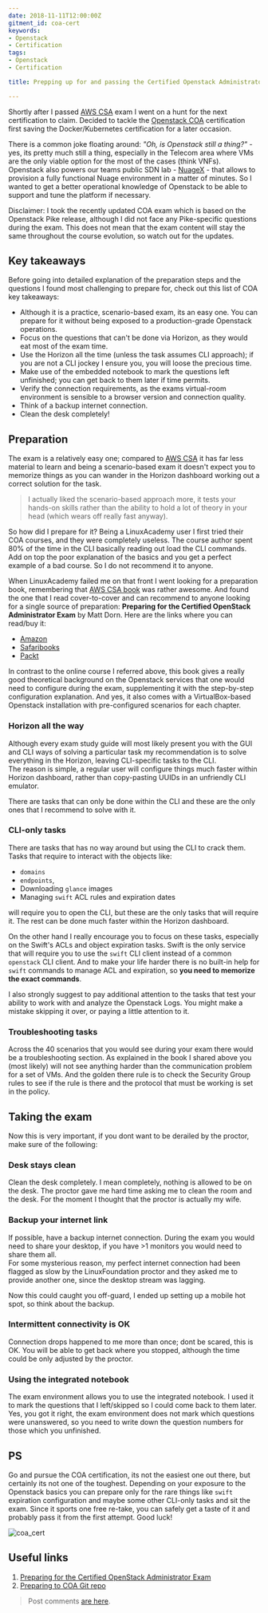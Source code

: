 ```yaml
---
date: 2018-11-11T12:00:00Z
gitment_id: coa-cert
keywords:
- Openstack
- Certification
tags:
- Openstack
- Certification

title: Prepping up for and passing the Certified Openstack Administrator Exam

---
```

Shortly after I passed [AWS CSA](aws_csa_certification.md) exam I went on a hunt for the next certification to claim. Decided to tackle the [Openstack COA](https://www.openstack.org/coa) certification first saving the Docker/Kubernetes certification for a later occasion.

There is a common joke floating around: _"Oh, is Openstack still a thing?"_ - yes, its pretty much still a thing, especially in the Telecom area where VMs are the only viable option for the most of the cases (think VNFs).  
Openstack also powers our teams public SDN lab - [NuageX](https://nuagex.io) - that allows to provision a fully functional Nuage environment in a matter of minutes. So I wanted to get a better operational knowledge of Openstack to be able to support and tune the platform if necessary.

Disclaimer: I took the recently updated COA exam which is based on the Openstack Pike release, although I did not face any Pike-specific questions during the exam. This does not mean that the exam content will stay the same throughout the course evolution, so watch out for the updates.

<!--more-->
## Key takeaways

Before going into detailed explanation of the preparation steps and the questions I found most challenging to prepare for, check out this list of COA key takeaways: 

* Although it is a practice, scenario-based exam, its an easy one. You can prepare for it without being exposed to a production-grade Openstack operations.
* Focus on the questions that can't be done via Horizon, as they would eat most of the exam time.
* Use the Horizon all the time (unless the task assumes CLI approach); if you are not a CLI jockey I ensure you, you will loose the precious time.
* Make use of the embedded notebook to mark the questions left unfinished; you can get back to them later if time permits. 
* Verify the connection requirements, as the exams virtual-room environment is sensible to a browser version and connection quality.
* Think of a backup internet connection.
* Clean the desk completely!

## Preparation

The exam is a relatively easy one; compared to [AWS CSA](aws_csa_certification.md) it has far less material to learn and being a scenario-based exam it doesn't expect you to memorize things as you can wander in the Horizon dashboard working out a correct solution for the task.

> I actually liked the scenario-based approach more, it tests your hands-on skills rather than the ability to hold a lot of theory in your head (which wears off really fast anyway).

So how did I prepare for it? Being a LinuxAcademy user I first tried their COA courses, and they were completely useless. The course author spent 80% of the time in the CLI basically reading out load the CLI commands. Add on top the poor explanation of the basics and you get a perfect example of a bad course. So I do not recommend it to anyone.

When LinuxAcademy failed me on that front I went looking for a preparation book, remembering that [AWS CSA book](https://www.amazon.com/Certified-Solutions-Architect-Official-Study/dp/1119138558) was rather awesome. And found the one that I read cover-to-cover and can recommend to anyone looking for a single source of preparation: **Preparing for the Certified OpenStack Administrator Exam** by Matt Dorn. Here are the links where you can read/buy it:

* [Amazon](https://www.amazon.com/Preparing-Certified-OpenStack-Administrator-Exam-ebook/dp/B06WRT43DW)
* [Safaribooks](https://www.safaribooksonline.com/library/view/preparing-for-the/9781787288416/)
* [Packt](https://www.packtpub.com/virtualization-and-cloud/preparing-certified-openstack-administrator-exam)

In contrast to the online course I referred above, this book gives a really good theoretical background on the Openstack services that one would need to configure during the exam, supplementing it with the step-by-step configuration explanation. And yes, it also comes with a VirtualBox-based Openstack installation with pre-configured scenarios for each chapter.

### Horizon all the way
Although every exam study guide will most likely present you with the GUI and CLI ways of solving a particular task my recommendation is to solve everything in the Horizon, leaving CLI-specific tasks to the CLI.  
The reason is simple, a regular user will configure things much faster within Horizon dashboard, rather than copy-pasting UUIDs in an unfriendly CLI emulator.

There are tasks that can only be done within the CLI and these are the only ones that I recommend to solve with it.

### CLI-only tasks
There are tasks that has no way around but using the CLI to crack them. Tasks that require to interact with the objects like:

* `domains`
* `endpoints`,
* Downloading `glance` images
* Managing `swift` ACL rules and expiration dates

will require you to open the CLI, but these are the only tasks that will require it. The rest can be done much faster within the Horizon dashboard.

On the other hand I really encourage you to focus on these tasks, especially on the Swift's ACLs and object expiration tasks. Swift is the only service that will require you to use the `swift` CLI client instead of a common `openstack` CLI client. And to make your life harder there is no built-in help for `swift` commands to manage ACL and expiration, so **you need to memorize the exact commands**.

I also strongly suggest to pay additional attention to the tasks that test your ability to work with and analyze the Openstack Logs. You might make a mistake skipping it over, or paying a little attention to it.

### Troubleshooting tasks
Across the 40 scenarios that you would see during your exam there would be a troubleshooting section. As explained in the book I shared above you (most likely) will not see anything harder than the communication problem for a set of VMs. And the golden there rule is to check the Security Group rules to see if the rule is there and the protocol that must be working is set in the policy.

## Taking the exam
Now this is very important, if you dont want to be derailed by the proctor, make sure of the following:

### Desk stays clean
Clean the desk completely. I mean completely, nothing is allowed to be on the desk. The proctor gave me hard time asking me to clean the room and the desk. For the moment I thought that the proctor is actually my wife.

### Backup your internet link
If possible, have a backup internet connection. During the exam you would need to share your desktop, if you have >1 monitors you would need to share them all.  
For some mysterious reason, my perfect internet connection had been flagged as slow by the LinuxFoundation proctor and they asked me to provide another one, since the desktop stream was lagging.

Now this could caught you off-guard, I ended up setting up a mobile hot spot, so think about the backup.

### Intermittent connectivity is OK
Connection drops happened to me more than once; dont be scared, this is OK. You will be able to get back where you stopped, although the time could be only adjusted by the proctor.

### Using the integrated notebook
The exam environment allows you to use the integrated notebook. I used it to mark the questions that I left/skipped so I could come back to them later. Yes, you got it right, the exam environment does not mark which questions were unanswered, so you need to write down the question numbers for those which you unfinished.

## PS

Go and pursue the COA certification, its not the easiest one out there, but certainly its not one of the toughest. Depending on your exposure to the Openstack basics you can prepare only for the rare things like `swift` expiration configuration and maybe some other CLI-only tasks and sit the exam. Since it sports one free re-take, you can safely get a taste of it and probably pass it from the first attempt. Good luck!

![coa_cert](https://gitlab.com/rdodin/pics/-/wikis/uploads/11111cf64e2d44ece59a82837f1c4db6/image.png)

## Useful links
1. [Preparing for the Certified OpenStack Administrator Exam](https://www.amazon.com/Preparing-Certified-OpenStack-Administrator-Exam-ebook/dp/B06WRT43DW)
2. [Preparing to COA Git repo](https://github.com/PacktPublishing/Preparing-for-the-Certified-OpenStack-Administrator-Exam)

> Post comments [are here](https://gitlab.com/rdodin/netdevops.me/issues/8).


